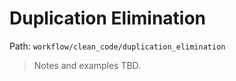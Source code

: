 # Duplication Elimination

Path: `workflow/clean_code/duplication_elimination`

> Notes and examples TBD.
